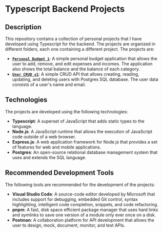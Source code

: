 # Typescript Backend Projects

## Description

This repository contains a collection of personal projects that I have developed using Typescript for the backend. The projects are organized in different folders, each one containing a different project. The projects are:

- [**`Personal Budget 1`**](https://github.com/sreeharsha-rav/typescript-projects/tree/main/personal-budget1): A simple personal budget application that allows the user to add, remove, and edit expenses and incomes. The application also shows the total balance and the balance of each category.
- [**`User CRUD v1`**](): A simple CRUD API that allows creating, reading, updating, and deleting users with Postgres SQL database. The user data consists of a user's name and email.

## Technologies

The projects are developed using the following technologies:

- **Typescript**: A superset of JavaScript that adds static types to the language.
- **Node.js**: A JavaScript runtime that allows the execution of JavaScript code outside of a web browser.
- **Express.js**: A web application framework for Node.js that provides a set of features for web and mobile applications.
- **Postgres**: An open-source relational database management system that uses and extends the SQL language.

## Recommended Development Tools

The following tools are recommended for the development of the projects:

- **Visual Studio Code**: A source-code editor developed by Microsoft that includes support for debugging, embedded Git control, syntax highlighting, intelligent code completion, snippets, and code refactoring.
- **pnpm**: A fast, disk space efficient package manager that uses hard links and symlinks to save one version of a module only ever once on a disk.
- **Postman**: A collaboration platform for API development that allows the user to design, mock, document, monitor, and test APIs.